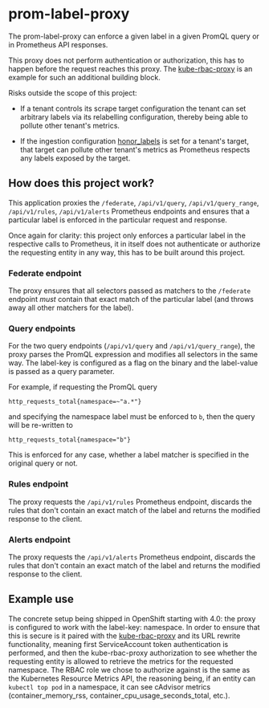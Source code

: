 # prom-label-proxy

The prom-label-proxy can enforce a given label in a given PromQL query or in Prometheus API responses.

This proxy does not perform authentication or authorization, this has to happen before the request reaches this proxy. The [kube-rbac-proxy](https://github.com/brancz/kube-rbac-proxy) is an example for such an additional building block.

Risks outside the scope of this project:

- If a tenant controls its scrape target configuration the tenant can set arbitrary labels via its relabelling configuration, thereby being able to pollute other tenant's metrics.

- If the ingestion configuration [honor_labels](https://prometheus.io/docs/prometheus/latest/configuration/configuration/#scrape_config) is set for a tenant's target, that target can pollute other tenant's metrics as Prometheus respects any labels exposed by the target.

## How does this project work?

This application proxies the `/federate`, `/api/v1/query`, `/api/v1/query_range`, `/api/v1/rules`, `/api/v1/alerts` Prometheus endpoints and ensures that a particular label is enforced in the particular request and response.

Once again for clarity: this project only enforces a particular label in the respective calls to Prometheus, it in itself does not authenticate or authorize the requesting entity in any way, this has to be built around this project.

### Federate endpoint

The proxy ensures that all selectors passed as matchers to the `/federate` endpoint _must_ contain that exact match of the particular label (and throws away all other matchers for the label).

### Query endpoints

For the two query endpoints (`/api/v1/query` and `/api/v1/query_range`), the proxy parses the PromQL expression and modifies all selectors in the same way. The label-key is configured as a flag on the binary and the label-value is passed as a query parameter.

For example, if requesting the PromQL query

```
http_requests_total{namespace=~"a.*"}
```

and specifying the namespace label must be enforced to `b`, then the query will be re-written to


```
http_requests_total{namespace="b"}
```

This is enforced for any case, whether a label matcher is specified in the original query or not.

### Rules endpoint

The proxy requests the `/api/v1/rules` Prometheus endpoint, discards the rules that don't contain an exact match of the label and returns the modified response to the client.

### Alerts endpoint

The proxy requests the `/api/v1/alerts` Prometheus endpoint, discards the rules that don't contain an exact match of the label and returns the modified response to the client.

## Example use

The concrete setup being shipped in OpenShift starting with 4.0: the proxy is configured to work with the label-key: namespace. In order to ensure that this is secure is it paired with the [kube-rbac-proxy](https://github.com/brancz/kube-rbac-proxy) and its URL rewrite functionality, meaning first ServiceAccount token authentication is performed, and then the kube-rbac-proxy authorization to see whether the requesting entity is allowed to retrieve the metrics for the requested namespace. The RBAC role we chose to authorize against is the same as the Kubernetes Resource Metrics API, the reasoning being, if an entity can `kubectl top pod` in a namespace, it can see cAdvisor metrics (container_memory_rss, container_cpu_usage_seconds_total, etc.).
